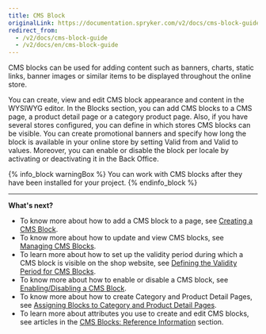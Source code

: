 ```yaml
---
title: CMS Block
originalLink: https://documentation.spryker.com/v2/docs/cms-block-guide
redirect_from:
  - /v2/docs/cms-block-guide
  - /v2/docs/en/cms-block-guide
---
```


CMS blocks can be used for adding content such as banners, charts, static links, banner images or similar items to be displayed throughout the online store.

You can create, view and edit CMS block appearance and content in the WYSIWYG editor. In the Blocks section, you can add CMS blocks to a CMS page, a product detail page or a category product page. Also, if you have several stores configured, you can define in which stores CMS blocks can be visible. You can create promotional banners and specify how long the block is available in your online store by setting Valid from and Valid to values. Moreover, you can enable or disable the block per locale by activating or deactivating it in the Back Office.

{% info_block warningBox %}
You can work with CMS blocks after they have been installed for your project.
{% endinfo_block %}

***
**What's next?**

* To know more about how to add a CMS block to a page, see [Creating a CMS Block](/docs/scos/dev/user-guides/201903.0/back-office-user-guide/content-management/blocks/creating-cms-bl).
* To know more about how to update and view CMS blocks, see [Managing CMS Blocks](/docs/scos/dev/user-guides/201903.0/back-office-user-guide/content-management/blocks/managing-cms-bl).
* To learn more about how to set up the validity period during which a CMS block is visible on the shop website, see [Defining the Validity Period for CMS Blocks](/docs/scos/dev/user-guides/201903.0/back-office-user-guide/content-management/blocks/defining-validi).
* To know more about how to enable or disable a CMS block, see [Enabling/Disabling a CMS Block](https://documentation.spryker.com/v2/docs/managing-cms-blocks#activating-or-deactivating-a-cms-block).
* To know more about how to create Category and Product Detail Pages, see [Assigning Blocks to Category and Product Detail Pages](/docs/scos/dev/user-guides/201903.0/back-office-user-guide/content-management/blocks/assigning-block).
* To learn more about attributes you use to create and edit CMS blocks, see articles in the [CMS Blocks: Reference Information](/docs/scos/dev/user-guides/201903.0/back-office-user-guide/content-management/blocks/references/cms-block-refer) section.
